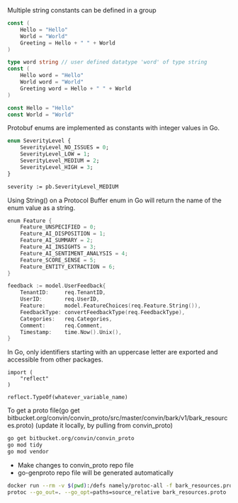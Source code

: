 Multiple string constants can be defined in a group

``` go
const (
    Hello = "Hello"
    World = "World"
    Greeting = Hello + " " + World
)
```

``` go
type word string // user defined datatype 'word' of type string
const (
    Hello word = "Hello"
    World word = "World"
    Greeting word = Hello + " " + World
)
```

``` go
const Hello = "Hello"
const World = "World"
```


Protobuf enums are implemented as constants with integer values in Go.

``` proto
enum SeverityLevel {
    SeverityLevel_NO_ISSUES = 0;
    SeverityLevel_LOW = 1;
    SeverityLevel_MEDIUM = 2;
    SeverityLevel_HIGH = 3;
}

severity := pb.SeverityLevel_MEDIUM
```

Using String() on a Protocol Buffer enum in Go will return the name of the enum value as a string. 

``` go
enum Feature {
    Feature_UNSPECIFIED = 0;
    Feature_AI_DISPOSITION = 1;
    Feature_AI_SUMMARY = 2;
    Feature_AI_INSIGHTS = 3;
    Feature_AI_SENTIMENT_ANALYSIS = 4;
    Feature_SCORE_SENSE = 5;
    Feature_ENTITY_EXTRACTION = 6;
}

feedback := model.UserFeedback{
    TenantID:     req.TenantID,
    UserID:       req.UserID,
    Feature:      model.FeatureChoices(req.Feature.String()),
    FeedbackType: convertFeedbackType(req.FeedbackType),
    Categories:   req.Categories,
    Comment:      req.Comment,
    Timestamp:    time.Now().Unix(),
}
```

In Go, only identifiers starting with an uppercase letter are exported and accessible from other packages.



```
import (
    "reflect"
)

reflect.TypeOf(whatever_variable_name)
```


To get a proto file(go get bitbucket.org/convin/convin_proto/src/master/convin/bark/v1/bark_resources.proto)  (update it locally, by pulling from convin_proto)
``` bash
go get bitbucket.org/convin/convin_proto
go mod tidy
go mod vendor
```

- Make changes to convin_proto repo file
- go-genproto repo file will be generated automatically


``` bash
docker run --rm -v $(pwd):/defs namely/protoc-all -f bark_resources.proto -l go
protoc --go_out=. --go_opt=paths=source_relative bark_resources.proto
```
